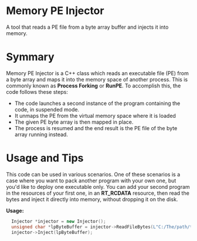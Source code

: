 # Memory PE Injector
A tool that reads a PE file from a byte array buffer and injects it into memory.

# Symmary
Memory PE Injector is a C++ class which reads an executable file (PE) from a byte array
and maps it into the memory space of another process. This is commonly known as **Process Forking**
or **RunPE**. To accomplish this, the code follows these steps:

* The code launches a second instance of the program containing the code, in suspended mode.
* It unmaps the PE from the virtual memory space where it is loaded
* The given PE byte array is then mapped in place.
* The process is resumed and the end result is the PE file of the byte array running instead.

# Usage and Tips
This code can be used in various scenarios. One of these scenarios is a case where you want to pack another program with your own one,
but you'd like to deploy one executable only. You can add your second program in the resources of your first one, in an **RT_RCDATA**
resource, then read the bytes and inject it directly into memory, without dropping it on the disk.

**Usage:**
```c++
  Injector *injector = new Injector();
  unsigned char *lpByteBuffer = injector->ReadFileBytes(L"C:/The/path/to/your/executable.exe");
  injector->Inject(lpByteBuffer);
```


